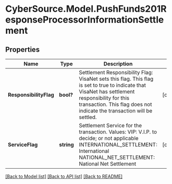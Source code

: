 # CyberSource.Model.PushFunds201ResponseProcessorInformationSettlement
## Properties

Name | Type | Description | Notes
------------ | ------------- | ------------- | -------------
**ResponsibilityFlag** | **bool?** | Settlement Responsibility Flag: VisaNet sets this flag.  This flag is set to true to indicate that VisaNet has settlement responsibility for this transaction. This flag does not indicate the transaction will be settled.  | [optional] 
**ServiceFlag** | **string** | Settlement Service for the transaction.  Values:  VIP: V.I.P. to decide; or not applicable  INTERNATIONAL_SETTLEMENT: International   NATIONAL_NET_SETTLEMENT: National Net Settlement  | [optional] 

[[Back to Model list]](../README.md#documentation-for-models) [[Back to API list]](../README.md#documentation-for-api-endpoints) [[Back to README]](../README.md)

